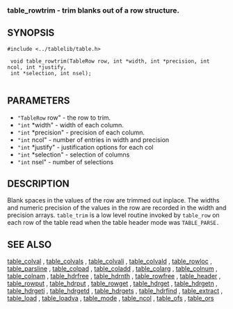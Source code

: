 

###  table_rowtrim  - trim blanks out of a row structure.

SYNOPSIS
--------
 

```
#include <../tablelib/table.h>

 void table_rowtrim(TableRow row, int *width, int *precision, int ncol, int *justify,
 int *selection, int nsel);
 

```
PARAMETERS
----------
  * `"TableRow` row" - the row to trim.
  * `"int` *width" - width of each column.
  * `"int` *precision" - precision of each column.
  * `"int` ncol" - number of entries in width and precision
  * `"int` *justify" - justification options for each col
  * `"int` *selection" - selection of columns
  * `"int` nsel" - number of selections

DESCRIPTION
-----------
 Blank spaces in the values of the row are trimmed out inplace.
 The widths and numeric precision of the values in the row are
 recorded in the width and precision arrays. `table_trim` is a
 low level routine invoked by `table_row` on each row of the
 table read when the table header mode was `TABLE_PARSE.`

SEE ALSO
--------
[table_colval](table_colval.html)
 ,
[table_colvals](table_colvals.html)
 ,
[table_colvali](table_colvali.html)
 ,
[table_colvald](table_colvald.html)
 ,
[table_rowloc](table_rowloc.html)
 ,
[table_parsline](table_parsline.html)
 ,
[table_colpad](table_colpad.html)
 ,
[table_coladd](table_coladd.html)
 ,
[table_colarg](table_colarg.html)
 ,
[table_colnum](table_colnum.html)
 ,
[table_colnam](table_colnam.html)
 ,
[table_hdrfree](table_hdrfree.html)
 ,
[table_hdrnth](table_hdrnth.html)
 ,
[table_rowfree](table_rowfree.html)
 ,
[table_header](table_header.html)
 ,
[table_rowput](table_rowput.html)
 ,
[table_hdrput](table_hdrput.html)
 ,
[table_rowget](table_rowget.html)
 ,
[table_hdrget](table_hdrget.html)
 ,
[table_hdrgetn](table_hdrgetn.html)
 ,
[table_hdrgeti](table_hdrgeti.html)
 ,
[table_hdrgetd](table_hdrgetd.html)
 ,
[table_hdrgets](table_hdrgets.html)
 ,
[table_hdrfind](table_hdrfind.html)
 ,
[table_extract](table_extract.html)
 ,
[table_load](table_load.html)
 ,
[table_loadva](table_loadva.html)
 ,
[table_mode](table_mode.html)
 ,
[table_ncol](table_ncol.html)
 ,
[table_ofs](table_ofs.html)
 ,
[table_ors](table_ors.html)
 

